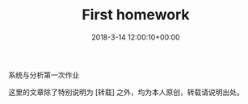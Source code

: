 ﻿---
layout: post
title: First homework
date: 2018-3-14 12:00:10+00:00
categories: 日志
tags: 博客
---

系统与分析第一次作业

这里的文章除了特别说明为 [转载] 之外，均为本人原创，转载请说明出处。



